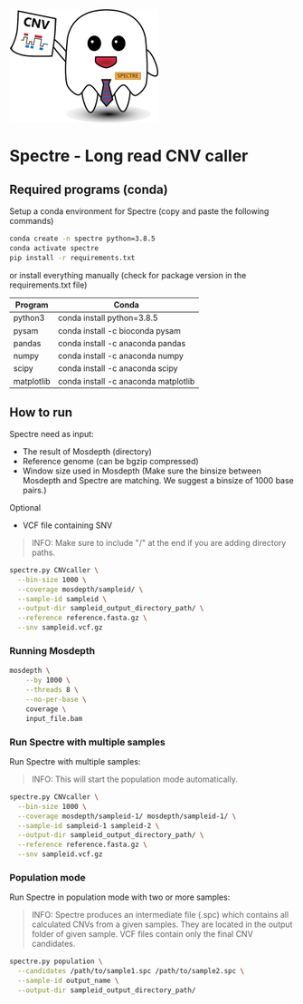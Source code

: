 
![Spectre](./logo.png)
# Spectre - Long read CNV caller

## Required programs (conda)

Setup a conda environment for Spectre (copy and paste the following commands)
```bash
conda create -n spectre python=3.8.5
conda activate spectre
pip install -r requirements.txt
```

or install everything manually (check for package version in the requirements.txt file)

|Program|Conda|
|-------|-----|
| python3 |conda install python=3.8.5|
| pysam |conda install -c bioconda pysam|
| pandas|conda install -c anaconda pandas|
| numpy|conda install -c anaconda numpy|
| scipy|conda install -c anaconda scipy|
| matplotlib|conda install -c anaconda matplotlib|


## How to run
Spectre need as input:
- The result of Mosdepth (directory)
- Reference genome (can be bgzip compressed)
- Window size used in Mosdepth (Make sure the binsize between Mosdepth and Spectre are matching. We suggest a binsize of 1000 base pairs.)

Optional
- VCF file containing SNV

>INFO: Make sure to include "/" at the end if you are adding directory paths.


```bash
spectre.py CNVcaller \
  --bin-size 1000 \
  --coverage mosdepth/sampleid/ \
  --sample-id sampleid \
  --output-dir sampleid_output_directory_path/ \
  --reference reference.fasta.gz \
  --snv sampleid.vcf.gz
```
### Running Mosdepth
```bash
mosdepth \
    --by 1000 \
    --threads 8 \
    --no-per-base \
    coverage \
    input_file.bam
```


### Run Spectre with multiple samples
Run Spectre with multiple samples:
>INFO: This will start the population mode automatically.

```bash
spectre.py CNVcaller \
  --bin-size 1000 \
  --coverage mosdepth/sampleid-1/ mosdepth/sampleid-1/ \
  --sample-id sampleid-1 sampleid-2 \
  --output-dir sampleid_output_directory_path/ \
  --reference reference.fasta.gz \
  --snv sampleid.vcf.gz
```

### Population mode
Run Spectre in population mode with two or more samples:
>INFO: Spectre produces an intermediate file (.spc) which contains all calculated CNVs from a given samples. They are 
> located in the output folder of given sample. VCF files contain only the final CNV candidates.

```bash
spectre.py population \
  --candidates /path/to/sample1.spc /path/to/sample2.spc \
  --sample-id output_name \
  --output-dir sampleid_output_directory_path/
```
